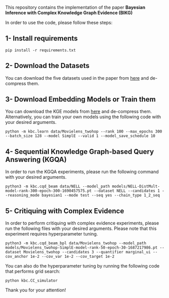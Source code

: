 
This repository contains the implementation of the paper **Bayesian Inference with Complex Knowledge Graph Evidence (BIKG)**

In order to use the code, please follow these steps:

## 1- Install requirements
~~~
pip install -r requirements.txt
~~~
## 2- Download the Datasets
You can download the five datasets used in the paper from [here](https://drive.google.com/drive/folders/1pz6qYObdTdw4KprXZ0oE3OOG4TDrE8wW?usp=drive_link) and de-compress them.

## 3- Download Embedding Models or Train them
You can download the KGE models from [here](https://drive.google.com/drive/folders/1joInw77FnnbEy2qeQs1qg6kzqQ8hLJKQ?usp=drive_link) and de-compress them. Alternatively, you can train your own models using the following code with your desired arguments.
~~~
python -m kbc.learn data/Movielens_twohop --rank 100 --max_epochs 300 --batch_size 128 --model SimplE --valid 1 --model_save_schedule 10
~~~

## 4- Sequential Knowledge Graph-based Query Answering (KGQA)
In order to run the KGQA experiments, please run the following command with your desired arguments.
~~~
python3 -m kbc.cqd_beam data/NELL --model_path models/NELL-DistMult-model-rank-300-epoch-300-1690457575.pt --dataset NELL --candidates 1 --reasoning_mode bayesian1 --mode test --seq yes --chain_type 1_2_seq
~~~
## 5- Critiquing with Complex Evidence
In order to perform critiquing with complex evidence experiments, please run the following files with your desired arguments. Please note that this experiment requires hyperparameter tuning.
~~~
python3 -m kbc.cqd_beam_bpl data/Movielens_twohop --model_path models/Movielens_twohop-SimplE-model-rank-50-epoch-30-1687217986.pt --dataset Movielens_twohop --candidates 3 --quantifier marginal_ui --cov_anchor 1e-2 --cov_var 1e-2 --cov_target 1e-2
~~~
You can also do the hyperparameter tuning by running the following code that performs grid search:
~~~
python kbc.CC_simulator
~~~

Thank you for your attention!
